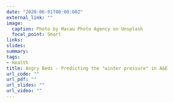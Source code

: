 ```yaml
---
date: "2020-06-01T00:00:00Z"
external_link: ""
image:
  caption: Photo by Macau Photo Agency on Unsplash
  focal_point: Smart
links:
slides:
summary:
tags:
- Health
title: Angry Beds - Predicting the "winter pressure" in A&E
url_code: ""
url_pdf: ""
url_slides: ""
url_video: ""
---
```


